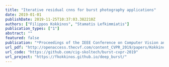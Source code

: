 ```yaml
---
title: "Iterative residual cnns for burst photography applications"
date: 2019-01-01
publishDate: 2019-11-25T10:37:03.382210Z
authors: ["Filippos Kokkinos", "Stamatis Lefkimmiatis"]
publication_types: ["1"]
abstract: ""
featured: false
publication: "*Proceedings of the IEEE Conference on Computer Vision and Pattern Recognition*"
url_pdf: "http://openaccess.thecvf.com/content_CVPR_2019/papers/Kokkinos_Iterative_Residual_CNNs_for_Burst_Photography_Applications_CVPR_2019_paper.pdf"
url_code: "https://github.com/cig-skoltech/burst-cvpr-2019"
url_project: "https://fkokkinos.github.io/deep_burst/"
---
```

